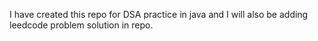 I have created this repo for DSA practice in java and I will also be adding leedcode problem solution in repo.
